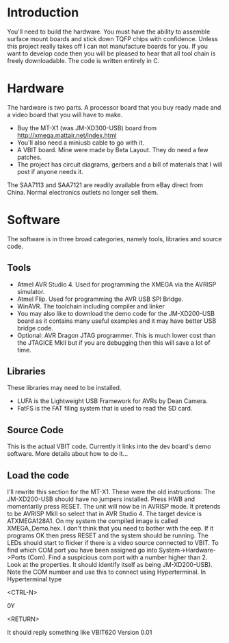# Introduction #

You'll need to build the hardware. You must have the ability to assemble surface mount boards and stick down TQFP chips with confidence. Unless this project really takes off I can not manufacture boards for you.
If you want to develop code then you will be pleased to hear that all tool chain is freely downloadable. The code is written entirely in C.

# Hardware #
The hardware is two parts. A processor board that you buy ready made and a video board that you will have to make.
  * Buy the MT-X1 (was JM-XD300-USB) board from http://xmega.mattair.net/index.html
  * You'll also need a miniusb cable to go with it.
  * A VBIT board. Mine were made by Beta Layout. They do need a few patches.
  * The project has circuit diagrams, gerbers and a bill of materials that I will post if anyone needs it.

The SAA7113 and SAA7121 are readily available from eBay direct from China. Normal electronics outlets no longer sell them.

# Software #
The software is in three broad categories, namely tools, libraries and source code.
## Tools ##
  * Atmel AVR Studio 4. Used for programming the XMEGA via the AVRISP simulator.
  * Atmel Flip. Used for programming the AVR USB SPI Bridge.
  * WinAVR. The toolchain including compiler and linker
  * You may also like to download the demo code for the JM-XD200-USB board as it contains many useful examples and it may have better USB bridge code.
  * Optional: AVR Dragon JTAG programmer. This is much lower cost than the JTAGICE MkII but if you are debugging then this will save a lot of time.
## Libraries ##
These libraries may need to be installed.
  * LUFA is the Lightweight USB Framework for AVRs by Dean Camera.
  * FatFS is the FAT filing system that is used to read the SD card.
## Source Code ##
This is the actual VBIT code. Currently it links into the dev board's demo software. More details about how to do it...
## Load the code ##
I'll rewrite this section for the MT-X1. These were the old instructions:
The JM-XD200-USB should have no jumpers installed. Press HWB and momentarily press RESET. The unit will now be in AVRISP mode. It pretends to be AVRISP MkII so select that in AVR Studio 4. The target device is ATXMEGA128A1. On my system the compiled image is called XMEGA\_Demo.hex. I don't think that you need to bother with the eep. If it programs OK then press RESET and the system should be running. The LEDs should start to flicker if there is a video source connected to VBIT.
To find which COM port you have been assigned go into System->Hardware->Ports (Com). Find a suspicious com port with a number higher than 2. Look at the properties. It should identify itself as being JM-XD200-USB). Note the COM number and use this to connect using Hyperterminal.
In Hyperterminal type


&lt;CTRL-N&gt;

0Y

&lt;RETURN&gt;


It should reply something like
VBIT620 Version 0.01